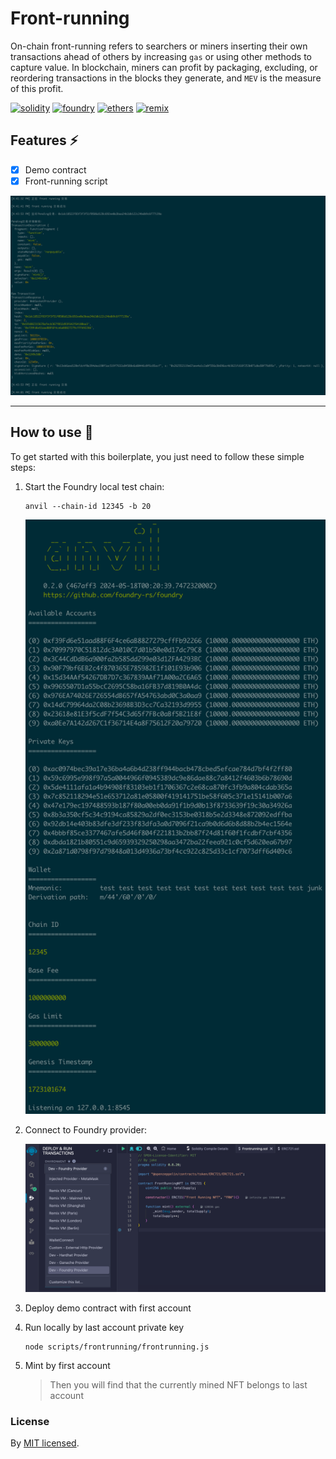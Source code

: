 # Front-running

On-chain front-running refers to searchers or miners inserting their own transactions ahead of others by increasing `gas` or using other methods to capture value. In blockchain, miners can profit by packaging, excluding, or reordering transactions in the blocks they generate, and `MEV` is the measure of this profit.

[![solidity]][solidityURL]
[![foundry]][foundryURL]
[![ethers]][ethersURL]
[![remix]][remixURL]

## Features ⚡

- [x] Demo contract
- [x] Front-running script

![Front-running](../../public/assets/screenshots/front-running.png)

---

## How to use 🤔

To get started with this boilerplate, you just need to follow these simple steps:

1. Start the Foundry local test chain:

   ```
   anvil --chain-id 12345 -b 20
   ```
   ![Anvil local chain](../../public/assets/screenshots/anvil-local-chain.png)

2. Connect to Foundry provider:
   
   ![Foundry Provider](../../public/assets/screenshots/foundry-provider.png)

3. Deploy demo contract with first account

4. Run locally by last account private key

   ```
   node scripts/frontrunning/frontrunning.js
   ```
   
5. Mint by first account
   > Then you will find that the currently mined NFT belongs to last account

### License

By [MIT licensed](./LICENSE).

[solidity]: https://img.shields.io/badge/Solidity-000000?style=for-the-badge&logo=solidity&logoColor=FFFFFF
[solidityURL]: https://nextjs.org/
[foundry]: https://img.shields.io/badge/Foundry-000000?style=for-the-badge&logo=foundry
[foundryURL]: https://getfoundry.sh/
[ethers]: https://img.shields.io/badge/Ethers-6790df?style=for-the-badge&logo=ethers
[ethersURL]: https://docs.ethers.org/v6/
[remix]: https://img.shields.io/badge/Remix-007aa6?style=for-the-badge
[remixURL]: https://remix.ethereum.org/
